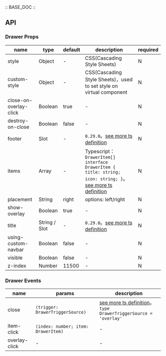 :: BASE_DOC ::

## API


### Drawer Props

name | type | default | description | required
-- | -- | -- | -- | --
style | Object | - | CSS(Cascading Style Sheets) | N
custom-style | Object | - | CSS(Cascading Style Sheets)，used to set style on virtual component | N
close-on-overlay-click | Boolean | true | \- | N
destroy-on-close | Boolean | false | \- | N
footer | Slot | - | `0.29.0`。[see more ts definition](https://github.com/Tencent/tdesign-miniprogram/blob/develop/packages/components/common/common.ts) | N
items | Array | - | Typescript：`DrawerItem[]` `interface DrawerItem { title: string; icon: string; }`。[see more ts definition](https://github.com/Tencent/tdesign-miniprogram/tree/develop/packages/components/drawer/type.ts) | N
placement | String | right | options: left/right | N
show-overlay | Boolean | true | \- | N
title | String / Slot | - | `0.29.0`。[see more ts definition](https://github.com/Tencent/tdesign-miniprogram/blob/develop/packages/components/common/common.ts) | N
using-custom-navbar | Boolean | false | \- | N
visible | Boolean | false | \- | N
z-index | Number | 11500 | \- | N

### Drawer Events

name | params | description
-- | -- | --
close | `(trigger: DrawerTriggerSource)` | [see more ts definition](https://github.com/Tencent/tdesign-miniprogram/tree/develop/packages/components/drawer/type.ts)。<br/>`type DrawerTriggerSource = 'overlay'`<br/>
item-click | `(index: number; item: DrawerItem)` | \-
overlay-click | \- | \-
